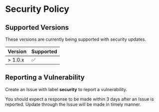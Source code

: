 # Security Policy

## Supported Versions

These versions are currently being supported with security updates.

| Version | Supported          |
| ------- | ------------------ |
| > 1.0.x | :white_check_mark: |

## Reporting a Vulnerability

Create an Issue with label **security** to report a vulnerability.

You should expect a response to be made within 3 days after an Issue
is reported. Update through the Issue will be made in timely manner.
